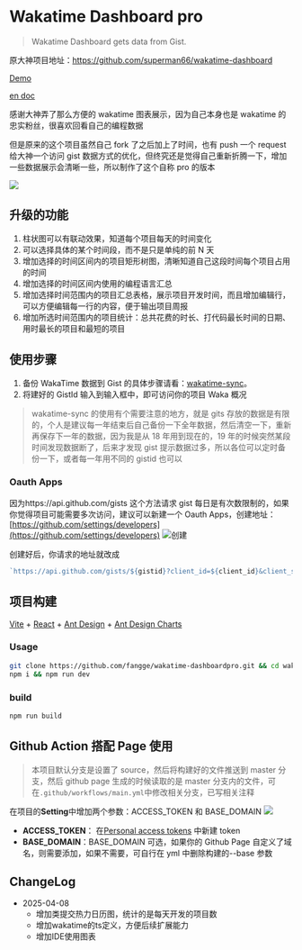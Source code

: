 # Wakatime Dashboard pro

> Wakatime Dashboard gets data from Gist.

原大神项目地址：https://github.com/superman66/wakatime-dashboard

[Demo](https://wakatime.mrfangge.com/`)

[en doc](README_en.md)

感谢大神弄了那么方便的 wakatime 图表展示，因为自己本身也是 wakatime 的忠实粉丝，很喜欢回看自己的编程数据

但是原来的这个项目虽然自己 fork 了之后加上了时间，也有 push 一个 request 给大神一个访问 gist 数据方式的优化，但终究还是觉得自己重新折腾一下，增加一些数据展示会清晰一些，所以制作了这个自称 pro 的版本

![](https://diy-assets.msstatic.com/mrfangge/dashborad.png)

## 升级的功能

1. 柱状图可以有联动效果，知道每个项目每天的时间变化
2. 可以选择具体的某个时间段，而不是只是单纯的前 N 天
3. 增加选择的时间区间内的项目矩形树图，清晰知道自己这段时间每个项目占用的时间
4. 增加选择的时间区间内使用的编程语言汇总
5. 增加选择时间范围内的项目汇总表格，展示项目开发时间，而且增加编辑行，可以方便编辑每一行的内容，便于输出项目周报
6. 增加所选时间范围内的项目统计：总共花费的时长、打代码最长时间的日期、用时最长的项目和最短的项目

## 使用步骤

1. 备份 WakaTime 数据到 Gist 的具体步骤请看：[wakatime-sync](https://github.com/superman66/wakatime-sync)。
2. 将建好的 GistId 输入到输入框中，即可访问你的项目 Waka 概况

> wakatime-sync 的使用有个需要注意的地方，就是 gits 存放的数据是有限的，个人是建议每一年结束后自己备份一下全年数据，然后清空一下，重新再保存下一年的数据，因为我是从 18 年用到现在的，19 年的时候突然某段时间发现数据断了，后来才发现 gist 提示数据过多，所以各位可以定时备份一下，或者每一年用不同的 gistid 也可以

### Oauth Apps

因为https://api.github.com/gists 这个方法请求 gist 每日是有次数限制的，如果你觉得项目可能需要多次访问，建议可以新建一个 Oauth Apps，创建地址：[https://github.com/settings/developers](https://github.com/settings/developers)
![创建](https://diy-assets.msstatic.com/mrfangge/sce.png)

创建好后，你请求的地址就改成

```javascript
`https://api.github.com/gists/${gistid}?client_id=${client_id}&client_secret={$client_secret}`;
```

## 项目构建

[Vite](https://cn.vitejs.dev/) + [React](https://zh-hans.reactjs.org/) + [Ant Design](https://ant.design/index-cn) + [Ant Design Charts](https://charts.ant.design/)

### Usage

```bash
git clone https://github.com/fangge/wakatime-dashboardpro.git && cd wakatime-dashboardv2
npm i && npm run dev
```

### build

```bash
npm run build
```

## Github Action 搭配 Page 使用

> 本项目默认分支是设置了 source，然后将构建好的文件推送到 master 分支，然后 github page 生成的时候读取的是 master 分支内的文件，可在`.github/workflows/main.yml`中修改相关分支，已写相关注释

在项目的**Setting**中增加两个参数：ACCESS_TOKEN 和 BASE_DOMAIN
![](https://diy-assets.msstatic.com/mrfangge/sc2.jpg)

- **ACCESS_TOKEN**： 在[Personal access tokens](https://github.com/settings/tokens) 中新建 token
- **BASE_DOMAIN**：BASE_DOMAIN 可选，如果你的 Github Page 自定义了域名，则需要添加，如果不需要，可自行在 yml 中删除构建的--base 参数

## ChangeLog

- 2025-04-08
  - 增加类提交热力日历图，统计的是每天开发的项目数
  - 增加wakatime的ts定义，方便后续扩展能力
  - 增加IDE使用图表
